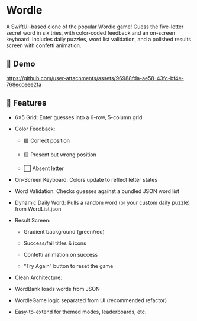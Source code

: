 # Wordle

A SwiftUI-based clone of the popular Wordle game! Guess the five-letter secret word in six tries, with color-coded feedback and an on-screen keyboard. Includes daily puzzles, word list validation, and a polished results screen with confetti animation.

## 📝 Demo

https://github.com/user-attachments/assets/96988fda-ae58-43fc-bf4e-768ecceee2fa

## 🚀 Features

* 6×5 Grid: Enter guesses into a 6-row, 5-column grid

* Color Feedback:

  * 🟩 Correct position

  * 🟨 Present but wrong position

  * ⬜ Absent letter

* On-Screen Keyboard: Colors update to reflect letter states

* Word Validation: Checks guesses against a bundled JSON word list

* Dynamic Daily Word: Pulls a random word (or your custom daily puzzle) from WordList.json

* Result Screen:

  * Gradient background (green/red)

  * Success/fail titles & icons

  * Confetti animation on success

  * “Try Again” button to reset the game

* Clean Architecture:

 * WordBank loads words from JSON

 * WordleGame logic separated from UI (recommended refactor)

 * Easy-to-extend for themed modes, leaderboards, etc.
